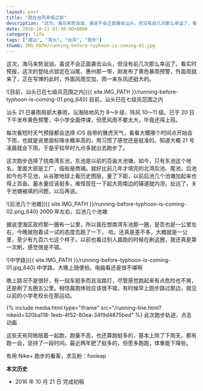 ```yaml
---
layout: post
title: "跑在台风来临之前"
description: "这次，海马来势汹汹，虽说不会正面袭击汕头，但没有前几次那么幸运了。看实时预报，这次的登陆点锁定在汕尾、惠阳那一带，刚发布了黄色暴雨预警，外面雨就来了，正在写博的此时，外面风雨交加，雨一来东风还挺大的。"
date: 2016-10-21 01:30:00+0800
category: life
tags: ["潮汕", "湾头", "台风", "跑步"]
thumb: IMG_PATH/running-before-typhoon-is-coming-01.jpg
---
```


这次，海马来势汹汹，虽说不会正面袭击汕头，但没有前几次那么幸运了。看实时预报，这次的登陆点锁定在汕尾、惠州那一带，刚发布了黄色暴雨预警，外面雨就来了，正在写博的此时，外面风雨交加，雨一来东风还挺大的。

![目前，汕头已在七级风范围之内]({{ site.IMG_PATH }}/running-before-typhoon-is-coming-01.png_640)
目前，汕头已在七级风范围之内

汕头 21 日暴雨局部大暴雨，沿海陆地风力 8～9 级，阵风 10～11 级。已于 20 日下午发布黄色预警，中小学全面停课，但愿风雨不要太大，毕竟还得上班。

每次看短时天气预报都会选择 iOS 自带的雅虎天气，看看大概哪个时间点开始会下雨，也就是说里面标降水概率高的，用习惯了感觉还是挺准的。知道大概 21 号凌晨就会下雨，于是乎较早时九点多就出去跑步了。

这次跑步选择了绕南湾东池，东池是以前的百亩大池塘，如今，只有东池这个地名，里面大部是工厂，临街是商铺。就好比前几年才填完的北湾后池、尾池，后池如今也不见池，从谷歌地球上看历史图层，量了下距，以前后池几个池塘加起来也得上百亩。蓄水量应该挺多，难怪现在一下起大雨南边的镇道就内涝。扯远了，关于池塘被填的问题，以后再说。

![后池几个池塘]({{ site.IMG_PATH }}/running-before-typhoon-is-coming-02.png_640)
2000 年左右，后池几个池塘

据说澄海区政府那一圈有一公里，所以我在想南湾东池那一圈，是否也是一公里左右，今晚就抱着试一试的态度去跑了一下， 哈，还真是差不多，大概就是一公里，至少有九百六七这个样子。以前也看过别人晨跑的时候在刷这圈，我还真是第一次刷，感觉很是不错。

![中学路]({{ site.IMG_PATH }}/running-before-typhoon-is-coming-01.jpg_640)
中学路，大晚上随便拍，电脑看还是很不堪啊

晚上路况不是很好，有一段车挺多而且没路灯，尽管感觉跑起来有点危险也不爽，还是刷了五圈五公里。相信晨跑体验应该很不错，有时候早上跑步路过那边，就见以前的小学老校长在那运动。

{% include media.html type="iframe" src="/running-line.html?nikeid=320ba118-1eeb-4f52-80ea-34f9d4875bed" %}
此次跑步轨迹，点击动画

这些天有阿皓陪着一起跑，跑量不高，也还算跑挺多的，基本上除了下雨天，都有跑一会，坚持了一段时间。最近两年肥了挺多的，但愿多跑跑，体重能下降些。

有用 Nike+ 跑步的看客，求互粉：fooleap

**本文历史**

* 2016 年 10 月 21 日 完成初稿
